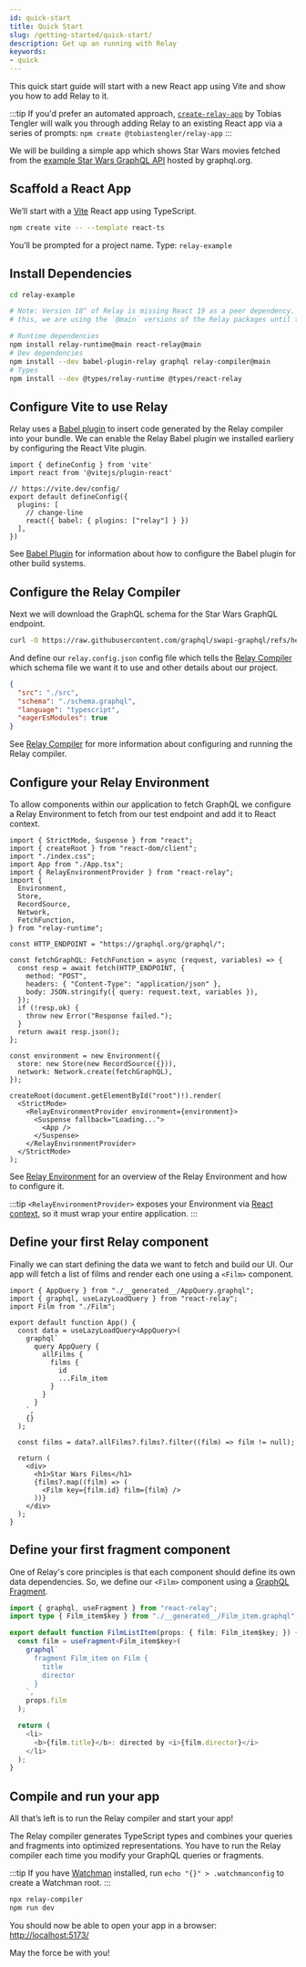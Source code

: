 ```yaml
---
id: quick-start
title: Quick Start
slug: /getting-started/quick-start/
description: Get up an running with Relay
keywords:
- quick
---
```

This quick start guide will start with a new React app using Vite and show you how to add Relay to it.

:::tip
If you'd prefer an automated approach, [`create-relay-app`](https://github.com/tobias-tengler/create-relay-app) by Tobias Tengler will walk you through adding Relay to an existing React app via a series of prompts: `npm create @tobiastengler/relay-app`
:::

We will be building a simple app which shows Star Wars movies fetched from the [example Star Wars GraphQL API](https://graphql.org/swapi-graphql/) hosted by graphql.org.

## Scaffold a React App

We’ll start with a [Vite](https://vite.dev/) React app using TypeScript.

```bash
npm create vite -- --template react-ts
```

You’ll be prompted for a project name. Type: `relay-example`

## Install Dependencies

```bash
cd relay-example

# Note: Version 18^ of Relay is missing React 19 as a peer dependency. To avoid
# this, we are using the `@main` versions of the Relay packages until the next Relay release

# Runtime dependencies
npm install relay-runtime@main react-relay@main
# Dev dependencies
npm install --dev babel-plugin-relay graphql relay-compiler@main
# Types
npm install --dev @types/relay-runtime @types/react-relay
```

## Configure Vite to use Relay

Relay uses a [Babel plugin](./babel-plugin.md) to insert code generated by the Relay compiler into your bundle. We can enable the Relay Babel plugin we installed earliery by configuring the React Vite plugin.

```tsx title="vite.config.ts"
import { defineConfig } from 'vite'
import react from '@vitejs/plugin-react'

// https://vite.dev/config/
export default defineConfig({
  plugins: [
    // change-line
    react({ babel: { plugins: ["relay"] } })
  ],
})
```

See [Babel Plugin](./babel-plugin.md) for information about how to configure the Babel plugin for other build systems.

## Configure the Relay Compiler

Next we will download the GraphQL schema for the Star Wars GraphQL endpoint.

```bash
curl -O https://raw.githubusercontent.com/graphql/swapi-graphql/refs/heads/master/schema.graphql
```

And define our `relay.config.json` config file which tells the [Relay Compiler](./compiler.md) which schema file we want it to use and other details about our project.

```json title="relay.config.json"
{
  "src": "./src",
  "schema": "./schema.graphql",
  "language": "typescript",
  "eagerEsModules": true
}
```

See [Relay Compiler](./compiler.md) for more information about configuring and running the Relay compiler.

## Configure your Relay Environment

To allow components within our application to fetch GraphQL we configure a Relay Environment to fetch from our test endpoint and add it to React context.

```tsx title="src/main.tsx"
import { StrictMode, Suspense } from "react";
import { createRoot } from "react-dom/client";
import "./index.css";
import App from "./App.tsx";
import { RelayEnvironmentProvider } from "react-relay";
import {
  Environment,
  Store,
  RecordSource,
  Network,
  FetchFunction,
} from "relay-runtime";

const HTTP_ENDPOINT = "https://graphql.org/graphql/";

const fetchGraphQL: FetchFunction = async (request, variables) => {
  const resp = await fetch(HTTP_ENDPOINT, {
    method: "POST",
    headers: { "Content-Type": "application/json" },
    body: JSON.stringify({ query: request.text, variables }),
  });
  if (!resp.ok) {
    throw new Error("Response failed.");
  }
  return await resp.json();
};

const environment = new Environment({
  store: new Store(new RecordSource({})),
  network: Network.create(fetchGraphQL),
});

createRoot(document.getElementById("root")!).render(
  <StrictMode>
    <RelayEnvironmentProvider environment={environment}>
      <Suspense fallback="Loading...">
        <App />
      </Suspense>
    </RelayEnvironmentProvider>
  </StrictMode>
);
```

See [Relay Environment](../api-reference/relay-runtime/relay-environment.md) for an overview of the Relay Environment and how to configure it.

:::tip
`<RelayEnvironmentProvider>` exposes your Environment via [React context](https://react.dev/learn/passing-data-deeply-with-context), so it must wrap your entire application.
:::

## Define your first Relay component

Finally we can start defining the data we want to fetch and build our UI. Our app will fetch a list of films and render each one using a `<Film>` component.

```tsx title="src/App.tsx"
import { AppQuery } from "./__generated__/AppQuery.graphql";
import { graphql, useLazyLoadQuery } from "react-relay";
import Film from "./Film";

export default function App() {
  const data = useLazyLoadQuery<AppQuery>(
    graphql`
      query AppQuery {
        allFilms {
          films {
            id
            ...Film_item
          }
        }
      }
    `,
    {}
  );

  const films = data?.allFilms?.films?.filter((film) => film != null);

  return (
    <div>
      <h1>Star Wars Films</h1>
      {films?.map((film) => (
        <Film key={film.id} film={film} />
      ))}
    </div>
  );
}
```

## Define your first fragment component

One of Relay's core principles is that each component should define its own data dependencies. So, we define our `<Film>` component using a [GraphQL Fragment](https://graphql.org/learn/queries/#fragments).

```typescript title="src/Film.tsx"
import { graphql, useFragment } from "react-relay";
import type { Film_item$key } from "./__generated__/Film_item.graphql";

export default function FilmListItem(props: { film: Film_item$key; }) {
  const film = useFragment<Film_item$key>(
    graphql`
      fragment Film_item on Film {
        title
        director
      }
    `,
    props.film
  );

  return (
    <li>
      <b>{film.title}</b>: directed by <i>{film.director}</i>
    </li>
  );
}
```

## Compile and run your app

All that’s left is to run the Relay compiler and start your app!

The Relay compiler generates TypeScript types and combines your queries and fragments into optimized representations. You have to run the Relay compiler each time you modify your GraphQL queries or fragments.

:::tip
If you have [Watchman](https://facebook.github.io/watchman/) installed, run `echo "{}" > .watchmanconfig` to create a Watchman root.
:::

```bash
npx relay-compiler
npm run dev
```

You should now be able to open your app in a browser: [http://localhost:5173/](http://localhost:5173/)

May the force be with you!
